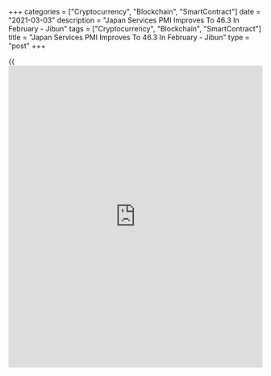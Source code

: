 +++
categories = ["Cryptocurrency", "Blockchain", "SmartContract"]
date = "2021-03-03"
description = "Japan Services PMI Improves To 46.3 In February - Jibun"
tags = ["Cryptocurrency", "Blockchain", "SmartContract"]
title = "Japan Services PMI Improves To 46.3 In February - Jibun"
type = "post"
+++

{{<iframe id="large-banner" src="https://www.bounty.group/#slide=19.0" width="100%" height="600" scrolling="no" style="border: 0px solid rgb(216, 221, 230); border-radius: 3px;">}}

The services sector in Japan continued to contract in February, albeit
at a slower pace, the latest survey from Jibun Bank revealed on
Wednesday with a services PMI score of 46.3.

That's up from 46.1 in January, although it remains beneath the boom-or-
bust line of 50 that separates expansion from contraction.

Individually, output and new orders contracted, although employment
levels rose for the first time in a year.

Business optimism hit its highest mark since 2018 as firms cited hopes
that the pandemic would recede and trigger a broad recovery in demand
from the domestic and foreign [markets][1].

The survey also showed that the composite index rose from 47.1 to 48.2
in February.

For comments and feedback [contact](https://www.playgroundfx.com/contact/): editorial@rtt[news](https://www.letsplayfx.com/blog/forex-news-website/).com

[Economic News][2]

 **What parts of the world are seeing the best (and worst) economic
performances lately? Click[here][3] to check out our [Econ Scorecard][3]
and find out! See up-to-the-moment [ranking](https://www.playgroundfx.com/blog/crypto-exchange-ranking/)s for the best and worst
performers in [GDP][4], [unemployment rate][5], [inflation][6] and much
more.**

   1. www.rtt[news](https://www.letsplayfx.com/blog/forex-news-website/).com/Content/Markets.aspx
   2. www.rtt[news](https://www.letsplayfx.com/blog/forex-news-website/).com/Content/EconomicNews.aspx
   3. www.rtt[news](https://www.letsplayfx.com/blog/forex-news-website/).com/economic-scorecard/world-rank/industrial-production/highest-performance.aspx
   4. www.rtt[news](https://www.letsplayfx.com/blog/forex-news-website/).com/economic-scorecard/world-rank/GDP/highest-performance.aspx
   5. www.rtt[news](https://www.letsplayfx.com/blog/forex-news-website/).com/economic-scorecard/world-rank/unemployment-rate/lowest-performance.aspx
   6. www.rtt[news](https://www.letsplayfx.com/blog/forex-news-website/).com/economic-scorecard/world-rank/CPI/highest-performance.aspx